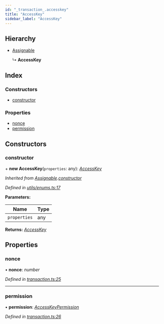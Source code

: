 ```yaml
---
id: "_transaction_.accesskey"
title: "AccessKey"
sidebar_label: "AccessKey"
---
```


## Hierarchy

* [Assignable](_utils_enums_.assignable.md)

  ↳ **AccessKey**

## Index

### Constructors

* [constructor](_transaction_.accesskey.md#constructor)

### Properties

* [nonce](_transaction_.accesskey.md#nonce)
* [permission](_transaction_.accesskey.md#permission)

## Constructors

###  constructor

\+ **new AccessKey**(`properties`: any): *[AccessKey](_transaction_.accesskey.md)*

*Inherited from [Assignable](_utils_enums_.assignable.md).[constructor](_utils_enums_.assignable.md#constructor)*

*Defined in [utils/enums.ts:17](https://github.com/nearprotocol/nearlib/blob/cbaa79a/src.ts/utils/enums.ts#L17)*

**Parameters:**

Name | Type |
------ | ------ |
`properties` | any |

**Returns:** *[AccessKey](_transaction_.accesskey.md)*

## Properties

###  nonce

• **nonce**: *number*

*Defined in [transaction.ts:25](https://github.com/nearprotocol/nearlib/blob/cbaa79a/src.ts/transaction.ts#L25)*

___

###  permission

• **permission**: *[AccessKeyPermission](_transaction_.accesskeypermission.md)*

*Defined in [transaction.ts:26](https://github.com/nearprotocol/nearlib/blob/cbaa79a/src.ts/transaction.ts#L26)*
